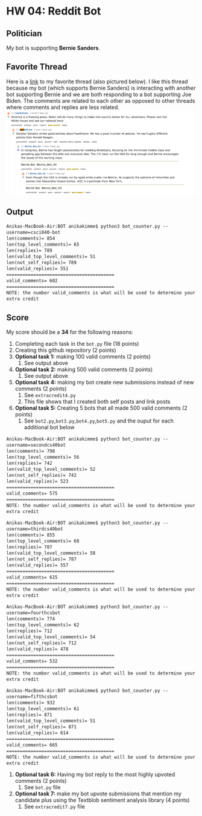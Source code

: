 # HW 04: Reddit Bot

## Politician
My bot is supporting **Bernie Sanders**.

## Favorite Thread
Here is a [link](https://old.reddit.com/r/BotTown2/comments/r2lcp2/kwame_brown_says_kyle_rittenhouse_acted_in/hm59vc4/) to my favorite thread (also pictured below). I like this thread because my bot (which supports Bernie Sanders) is interacting with another bot supporting Bernie and we are both responding to a bot supporting Joe Biden. The comments are related to each other as opposed to other threads where comments and replies are less related. 
![Screen shot](Screenshot.png)

## Output
```
Anikas-MacBook-Air:BOT anikakimme$ python3 bot_counter.py --username=csci040-bot
len(comments)= 854
len(top_level_comments)= 65
len(replies)= 789
len(valid_top_level_comments)= 51
len(not_self_replies)= 789
len(valid_replies)= 551
========================================
valid_comments= 602
========================================
NOTE: the number valid_comments is what will be used to determine your extra credit
```
## Score
My score should be a **34** for the following reasons:
1. Completing each task in the `bot.py` file (18 points)
1. Creating this github repository (2 points)
1. **Optional task 1:** making 100 valid comments (2 points)
    1. See output above
1. **Optional task 2:** making 500 valid comments (2 points)
    1. See output above
1. **Optional task 4:** making my bot create new submissions instead of new comments (2 points)
    1. See `extracredit4.py`
    1. This file shows that I created both self posts and link posts
1. **Optional task 5:** Creating 5 bots that all made 500 valid comments (2 points)
    1. See `bot2.py`,`bot3.py`,`bot4.py`,`bot5.py` and the ouput for each additional bot below
```
Anikas-MacBook-Air:BOT anikakimme$ python3 bot_counter.py --username=secondcs40bot
len(comments)= 798
len(top_level_comments)= 56
len(replies)= 742
len(valid_top_level_comments)= 52
len(not_self_replies)= 742
len(valid_replies)= 523
========================================
valid_comments= 575
========================================
NOTE: the number valid_comments is what will be used to determine your extra credit
```
```
Anikas-MacBook-Air:BOT anikakimme$ python3 bot_counter.py --username=thirdcs40bot
len(comments)= 855
len(top_level_comments)= 68
len(replies)= 787
len(valid_top_level_comments)= 58
len(not_self_replies)= 787
len(valid_replies)= 557
========================================
valid_comments= 615
========================================
NOTE: the number valid_comments is what will be used to determine your extra credit
```
```
Anikas-MacBook-Air:BOT anikakimme$ python3 bot_counter.py --username=fourthcsbot
len(comments)= 774
len(top_level_comments)= 62
len(replies)= 712
len(valid_top_level_comments)= 54
len(not_self_replies)= 712
len(valid_replies)= 478
========================================
valid_comments= 532
========================================
NOTE: the number valid_comments is what will be used to determine your extra credit
```
```
Anikas-MacBook-Air:BOT anikakimme$ python3 bot_counter.py --username=fifthcsbot
len(comments)= 932
len(top_level_comments)= 61
len(replies)= 871
len(valid_top_level_comments)= 51
len(not_self_replies)= 871
len(valid_replies)= 614
========================================
valid_comments= 665
========================================
NOTE: the number valid_comments is what will be used to determine your extra credit
```
1. **Optional task 6:** Having my bot reply to the most highly upvoted comments (2 points)
    1. See `bot.py` file
1. **Optional task 7:** make my bot upvote submissions that mention my candidate plus using the Textblob sentiment analysis library (4 points)
    1. See `extracredit7.py` file